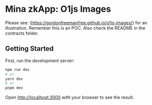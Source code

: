 # Mina zkApp: O1js Images

Please see: (https://gordonfreemanfree.github.io/o1js-images/) for an illustration.
Remember this is an POC.
Also check the README in the contracts folder.

## Getting Started

First, run the development server:

```bash
npm run dev
# or
yarn dev
# or
pnpm dev
```

Open [http://localhost:3000](http://localhost:3000) with your browser to see the result.
